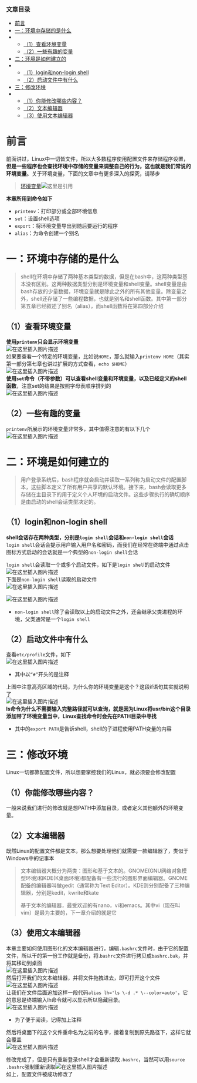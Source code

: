 

### 文章目录

- [前言](#_1)
- [一：环境中存储的是什么](#_13)
- - [（1）查看环境变量](#1_19)
  - [（2）一些有趣的变量](#2_26)
- [二：环境是如何建立的](#_29)
- - [（1）login和non-login shell](#1loginnonlogin_shell_32)
  - [（2）启动文件中有什么](#2_46)
- [三：修改环境](#_60)
- - [（1）你能修改哪些内容？](#1_62)
  - [（2）文本编辑器](#2_64)
  - [（3）使用文本编辑器](#3_71)

# 前言

前面讲过，Linux中一切皆文件，所以大多数程序使用配置文件来存储程序设置，**但是一些程序也会查找环境中存储的变量来调整自己的行为，这也就是我们常说的环境变量**。关于环境变量，下面的文章中有更多深入的探究，请移步

> [环境变量](https://blog.csdn.net/qq_39183034/article/details/114284873?spm=1001.2014.3001.5501)![这里是引用](https://ziquyun.com/main/csdn/img?url=https%3A%2F%2Fimg-blog.csdnimg.cn%2F20210313170644121.png%3Fx-oss-process%3Dimage%2Fwatermark%2Ctype_ZmFuZ3poZW5naGVpdGk%2Cshadow_10%2Ctext_aHR0cHM6Ly9ibG9nLmNzZG4ubmV0L3FxXzM5MTgzMDM0%2Csize_16%2Ccolor_FFFFFF%2Ct_70&rfUrl=https%3A%2F%2Fzhangxing-tech.blog.csdn.net%2Farticle%2Fdetails%2F114753327)

**本章所用到命令如下**

- `printenv`：打印部分或全部环境信息
- `set`：设置shell选项
- `export`：将环境变量导出到随后要运行的程序
- `alias`：为命令创建一个别名

# 一：环境中存储的是什么

> shell在环境中存储了两种基本类型的数据，但是在bash中，这两种类型基本没有区别。这两种数据类型分别是环境变量和shell变量。shell变量是由bash存放的少量数据，环境变量就是除此之外的所有其他变量。除变量之外，shell还存储了一些编程数据，也就是别名和shell函数。其中第一部分第五章已经叙述了别名（alias），而shell函数将在第四部分介绍

## （1）查看环境变量

**使用`printenv`只会显示环境变量**  
![在这里插入图片描述](https://ziquyun.com/main/csdn/img?url=https%3A%2F%2Fimg-blog.csdnimg.cn%2F20210313192758924.png%3Fx-oss-process%3Dimage%2Fwatermark%2Ctype_ZmFuZ3poZW5naGVpdGk%2Cshadow_10%2Ctext_aHR0cHM6Ly9ibG9nLmNzZG4ubmV0L3FxXzM5MTgzMDM0%2Csize_16%2Ccolor_FFFFFF%2Ct_70&rfUrl=https%3A%2F%2Fzhangxing-tech.blog.csdn.net%2Farticle%2Fdetails%2F114753327)  
如果要查看一个特定的环境变量，比如说`HOME`，那么就输入`printenv HOME`（其实第一部分第七章也讲过扩展的方式查看，`echo $HOME`）  
![在这里插入图片描述](https://ziquyun.com/main/csdn/img?url=https%3A%2F%2Fimg-blog.csdnimg.cn%2F20210313193056898.png%3Fx-oss-process%3Dimage%2Fwatermark%2Ctype_ZmFuZ3poZW5naGVpdGk%2Cshadow_10%2Ctext_aHR0cHM6Ly9ibG9nLmNzZG4ubmV0L3FxXzM5MTgzMDM0%2Csize_16%2Ccolor_FFFFFF%2Ct_70&rfUrl=https%3A%2F%2Fzhangxing-tech.blog.csdn.net%2Farticle%2Fdetails%2F114753327)  
**使用`set`命令（不带参数）可以查看shell变量和环境变量，以及已经定义的shell函数**，注意set的结果是按照字母表顺序排列的  
![在这里插入图片描述](https://ziquyun.com/main/csdn/img?url=https%3A%2F%2Fimg-blog.csdnimg.cn%2F20210313193419714.png%3Fx-oss-process%3Dimage%2Fwatermark%2Ctype_ZmFuZ3poZW5naGVpdGk%2Cshadow_10%2Ctext_aHR0cHM6Ly9ibG9nLmNzZG4ubmV0L3FxXzM5MTgzMDM0%2Csize_16%2Ccolor_FFFFFF%2Ct_70&rfUrl=https%3A%2F%2Fzhangxing-tech.blog.csdn.net%2Farticle%2Fdetails%2F114753327)

## （2）一些有趣的变量

`printenv`所展示的环境变量非常多，其中值得注意的有以下几个  
![在这里插入图片描述](https://ziquyun.com/main/csdn/img?url=https%3A%2F%2Fimg-blog.csdnimg.cn%2F20210313193631531.png%3Fx-oss-process%3Dimage%2Fwatermark%2Ctype_ZmFuZ3poZW5naGVpdGk%2Cshadow_10%2Ctext_aHR0cHM6Ly9ibG9nLmNzZG4ubmV0L3FxXzM5MTgzMDM0%2Csize_16%2Ccolor_FFFFFF%2Ct_70&rfUrl=https%3A%2F%2Fzhangxing-tech.blog.csdn.net%2Farticle%2Fdetails%2F114753327)

# 二：环境是如何建立的

> 用户登录系统后，bash程序就会启动并读取一系列称为启动文件的配置脚本，这些脚本定义了所有用户共享的默认环境。接下来，bash会读取更多存储在主目录下的用于定义个人环境的启动文件。这些步骤执行的确切顺序是由启动的shell会话类型决定的。

## （1）login和non-login shell

**shell会话存在两种类型，分别是`login shell`会话和`non-login shell`会话**  
`login shell`会话会提示用户输入用户名和密码，而我们在经常在终端中通过点击图标方式启动的会话就是一个典型的`non-login shell`会话

`login shell`会读取一个或多个启动文件，如下是`login shel`l的启动文件  
![在这里插入图片描述](https://ziquyun.com/main/csdn/img?url=https%3A%2F%2Fimg-blog.csdnimg.cn%2F20210313194612357.png%3Fx-oss-process%3Dimage%2Fwatermark%2Ctype_ZmFuZ3poZW5naGVpdGk%2Cshadow_10%2Ctext_aHR0cHM6Ly9ibG9nLmNzZG4ubmV0L3FxXzM5MTgzMDM0%2Csize_16%2Ccolor_FFFFFF%2Ct_70&rfUrl=https%3A%2F%2Fzhangxing-tech.blog.csdn.net%2Farticle%2Fdetails%2F114753327)  
下面是`non-login shell`读取的启动文件  
![在这里插入图片描述](https://ziquyun.com/main/csdn/img?url=https%3A%2F%2Fimg-blog.csdnimg.cn%2F20210313194730755.png&rfUrl=https%3A%2F%2Fzhangxing-tech.blog.csdn.net%2Farticle%2Fdetails%2F114753327)

![在这里插入图片描述](https://ziquyun.com/main/csdn/img?url=https%3A%2F%2Fimg-blog.csdnimg.cn%2F20210313194752298.png%3Fx-oss-process%3Dimage%2Fwatermark%2Ctype_ZmFuZ3poZW5naGVpdGk%2Cshadow_10%2Ctext_aHR0cHM6Ly9ibG9nLmNzZG4ubmV0L3FxXzM5MTgzMDM0%2Csize_16%2Ccolor_FFFFFF%2Ct_70&rfUrl=https%3A%2F%2Fzhangxing-tech.blog.csdn.net%2Farticle%2Fdetails%2F114753327)

- `non-login shell`除了会读取以上的启动文件之外，还会继承父类进程的环境，父类通常是一个`login shell`

## （2）启动文件中有什么

查看`etc/profile`文件，如下  
![在这里插入图片描述](https://ziquyun.com/main/csdn/img?url=https%3A%2F%2Fimg-blog.csdnimg.cn%2F20210313195222355.png%3Fx-oss-process%3Dimage%2Fwatermark%2Ctype_ZmFuZ3poZW5naGVpdGk%2Cshadow_10%2Ctext_aHR0cHM6Ly9ibG9nLmNzZG4ubmV0L3FxXzM5MTgzMDM0%2Csize_16%2Ccolor_FFFFFF%2Ct_70&rfUrl=https%3A%2F%2Fzhangxing-tech.blog.csdn.net%2Farticle%2Fdetails%2F114753327)

- 其中以`“#”`开头的是注释

上图中注意高亮区域的代码，为什么你的环境变量是这个？这段if语句其实就说明了  
![在这里插入图片描述](https://ziquyun.com/main/csdn/img?url=https%3A%2F%2Fimg-blog.csdnimg.cn%2F20210313200000481.png%3Fx-oss-process%3Dimage%2Fwatermark%2Ctype_ZmFuZ3poZW5naGVpdGk%2Cshadow_10%2Ctext_aHR0cHM6Ly9ibG9nLmNzZG4ubmV0L3FxXzM5MTgzMDM0%2Csize_16%2Ccolor_FFFFFF%2Ct_70&rfUrl=https%3A%2F%2Fzhangxing-tech.blog.csdn.net%2Farticle%2Fdetails%2F114753327)  
**ls命令为什么不需要输入完整路径就可以查询，就是因为Linux将usr/bin这个目录添加带了环境变量当中，Linux查找命令时会先在PATH目录中寻找**

- 其中的`export PATH`是告诉shell，shell的子进程使用PATH变量的内容

# 三：修改环境

Linux一切都靠配置文件，所以想要掌控我们的Linux，就必须要会修改配置

## （1）你能修改哪些内容？

一般来说我们进行的修改就是想PATH中添加目录，或者定义其他额外的环境变量。

## （2）文本编辑器

既然Linux的配置文件都是文本，那么想要处理他们就需要一款编辑器了，类似于Windows中的记事本

> 文本编辑器大概分为两类：图形和基于文本的。GNOME\(GNU网络对象模型环境\)和KDE\(K桌面环境\)都配备有一些流行的图形界面编辑器。GNOME配备的编辑器叫做gedit（通常称为Text Editor）。KDE则分别配备了三种编辑器，分别是kedit，kwrite和kate
> 
> 基于文本的编辑器，最受欢迎的有nano，vi和emacs。其中vi（现在叫vim）是最为主要的，下一章介绍的就是它

## （3）使用文本编辑器

本章主要如何使用图形化的文本编辑器进行，编辑`.bashrc`文件时，由于它的配置文件，所以干的第一份工作就是备份，将.`bashrc`文件进行拷贝成`bashrc.bak`，并将其移动到桌面  
![在这里插入图片描述](https://ziquyun.com/main/csdn/img?url=https%3A%2F%2Fimg-blog.csdnimg.cn%2F20210313203110975.png%3Fx-oss-process%3Dimage%2Fwatermark%2Ctype_ZmFuZ3poZW5naGVpdGk%2Cshadow_10%2Ctext_aHR0cHM6Ly9ibG9nLmNzZG4ubmV0L3FxXzM5MTgzMDM0%2Csize_16%2Ccolor_FFFFFF%2Ct_70&rfUrl=https%3A%2F%2Fzhangxing-tech.blog.csdn.net%2Farticle%2Fdetails%2F114753327)  
然后打开我们的文本编辑器，并将文件拖拽进去，即可打开这个文件  
![在这里插入图片描述](https://ziquyun.com/main/csdn/img?url=https%3A%2F%2Fimg-blog.csdnimg.cn%2F20210313203152668.png%3Fx-oss-process%3Dimage%2Fwatermark%2Ctype_ZmFuZ3poZW5naGVpdGk%2Cshadow_10%2Ctext_aHR0cHM6Ly9ibG9nLmNzZG4ubmV0L3FxXzM5MTgzMDM0%2Csize_16%2Ccolor_FFFFFF%2Ct_70&rfUrl=https%3A%2F%2Fzhangxing-tech.blog.csdn.net%2Farticle%2Fdetails%2F114753327)  
让我们在文件后面追加这样一段代码`alias lh='ls \-d .* \--color=auto'`，它的意思是终端输入lh命令就可以显示所以隐藏目录。  
![在这里插入图片描述](https://ziquyun.com/main/csdn/img?url=https%3A%2F%2Fimg-blog.csdnimg.cn%2F20210313203635852.png%3Fx-oss-process%3Dimage%2Fwatermark%2Ctype_ZmFuZ3poZW5naGVpdGk%2Cshadow_10%2Ctext_aHR0cHM6Ly9ibG9nLmNzZG4ubmV0L3FxXzM5MTgzMDM0%2Csize_16%2Ccolor_FFFFFF%2Ct_70&rfUrl=https%3A%2F%2Fzhangxing-tech.blog.csdn.net%2Farticle%2Fdetails%2F114753327)

- 为了便于阅读，记得加上注释

然后将桌面下的这个文件重命名为之前的名字，接着复制到原先路径下，这样它就会覆盖  
![在这里插入图片描述](https://ziquyun.com/main/csdn/img?url=https%3A%2F%2Fimg-blog.csdnimg.cn%2F20210313203944822.png%3Fx-oss-process%3Dimage%2Fwatermark%2Ctype_ZmFuZ3poZW5naGVpdGk%2Cshadow_10%2Ctext_aHR0cHM6Ly9ibG9nLmNzZG4ubmV0L3FxXzM5MTgzMDM0%2Csize_16%2Ccolor_FFFFFF%2Ct_70&rfUrl=https%3A%2F%2Fzhangxing-tech.blog.csdn.net%2Farticle%2Fdetails%2F114753327)

修改完成了，但是只有重新登录shell才会重新读取`.bashrc`，当然可以用`source .bashrc`强制重新读取![在这里插入图片描述](https://ziquyun.com/main/csdn/img?url=https%3A%2F%2Fimg-blog.csdnimg.cn%2F20210313204617384.png%3Fx-oss-process%3Dimage%2Fwatermark%2Ctype_ZmFuZ3poZW5naGVpdGk%2Cshadow_10%2Ctext_aHR0cHM6Ly9ibG9nLmNzZG4ubmV0L3FxXzM5MTgzMDM0%2Csize_16%2Ccolor_FFFFFF%2Ct_70&rfUrl=https%3A%2F%2Fzhangxing-tech.blog.csdn.net%2Farticle%2Fdetails%2F114753327)  
如上，配置文件被成功修改了